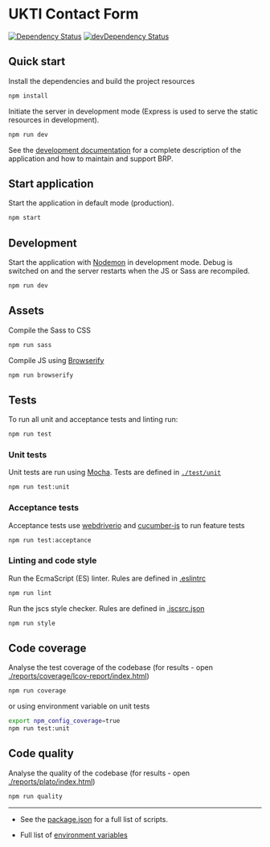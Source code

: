 # UKTI Contact Form

[![Dependency Status](https://img.shields.io/david/UKTradeInvestment/contact-ukti.svg?style=flat-square)](https://david-dm.org/UKTradeInvestment/contact-ukti)
[![devDependency Status](https://img.shields.io/david/dev/UKTradeInvestment/contact-ukti.svg?style=flat-square)](https://david-dm.org/UKTradeInvestment/contact-ukti#info=devDependencies)


## Quick start

Install the dependencies and build the project resources
```bash
npm install
```

Initiate the server in development mode (Express is used to serve the static resources in development).
```bash
npm run dev
```

See the [development documentation](./documentation/DEVELOPMENT.MD) for a complete description of the application and how to maintain and support BRP.


## Start application

Start the application in default mode (production).
```bash
npm start
```

## Development

Start the application with [Nodemon](https://www.npmjs.com/package/nodemon) in development mode.
Debug is switched on and the server restarts when the JS or Sass are recompiled.
```bash
npm run dev
```

## Assets

Compile the Sass to CSS
```bash
npm run sass
```

Compile JS using [Browserify](http://browserify.org/)
```bash
npm run browserify
```

## Tests

To run all unit and acceptance tests and linting run:
```bash
npm run test
```

### Unit tests

Unit tests are run using [Mocha](https://mochajs.org/). Tests are defined in [`./test/unit`](./test/unit/)
```bash
npm run test:unit
```

### Acceptance tests

Acceptance tests use [webdriverio](http://webdriver.io/) and [cucumber-js](https://github.com/cucumber/cucumber-js) to run feature tests
```bash
npm run test:acceptance
```

### Linting and code style

Run the EcmaScript (ES) linter.  Rules are defined in [.eslintrc](./.eslintrc)
```bash
npm run lint
```

Run the jscs style checker. Rules are defined in [.jscsrc.json](./.jscsrc.json)
```bash
npm run style
```

## Code coverage

Analyse the test coverage of the codebase (for results - open [./reports/coverage/lcov-report/index.html](./reports/coverage/lcov-report/index.html))
```bash
npm run coverage
```
or using environment variable on unit tests
```bash
export npm_config_coverage=true
npm run test:unit
```

## Code quality

Analyse the quality of the codebase (for results - open [./reports/plato/index.html](./reports/plato/index.html))
```bash
npm run quality
```

_____________________________________________________________

- See the [package.json](./package.json) for a full list of scripts.

- Full list of [environment variables](./documentation/ENVIRONMENT_VARIABLES.md)
